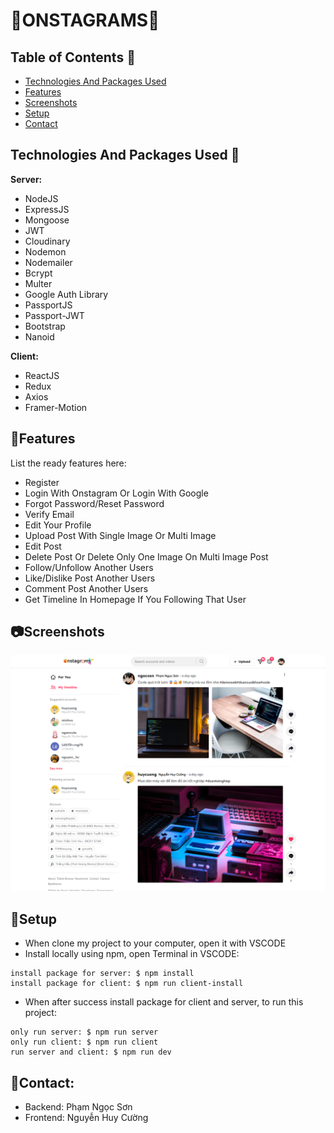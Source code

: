# :star2:ONSTAGRAMS:star2:


## Table of Contents :bookmark:
* [Technologies And Packages Used](#technologies-and-packages-used-mag_right)
* [Features](#features)
* [Screenshots](#screenshots)
* [Setup](#setup)
* [Contact](#contact)


## Technologies And Packages Used :mag_right:
**Server:** 
- NodeJS
- ExpressJS
- Mongoose
- JWT
- Cloudinary
- Nodemon
- Nodemailer
- Bcrypt
- Multer
- Google Auth Library
- PassportJS
- Passport-JWT
- Bootstrap
- Nanoid

**Client:** 
- ReactJS
- Redux
- Axios
- Framer-Motion


## :pencil:Features
List the ready features here:
- Register
- Login With Onstagram Or Login With Google
- Forgot Password/Reset Password
- Verify Email
- Edit Your Profile
- Upload Post With Single Image Or Multi Image
- Edit Post
- Delete Post Or Delete Only One Image On Multi Image Post
- Follow/Unfollow Another Users
- Like/Dislike Post Another Users
- Comment Post Another Users
- Get Timeline In Homepage If You Following That User


## :camera:Screenshots
![Homepage screenshot](./screenshots/screenshots-readme.png)


## :wrench:Setup

- When clone my project to your computer, open it with VSCODE
- Install locally using npm, open Terminal in VSCODE:

```
install package for server: $ npm install
install package for client: $ npm run client-install

```

- When after success install package for client and server, to run this project:
```
only run server: $ npm run server
only run client: $ npm run client
run server and client: $ npm run dev
```

## :e-mail:Contact:
- Backend: Phạm Ngọc Sơn
- Frontend: Nguyễn Huy Cường
